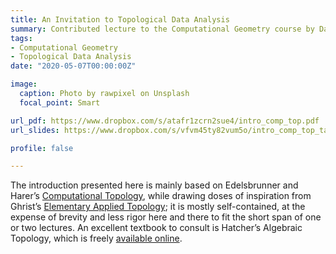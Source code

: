 ```yaml
---
title: An Invitation to Topological Data Analysis
summary: Contributed lecture to the Computational Geometry course by David Mount at UMD (CMSC 754)
tags:
- Computational Geometry
- Topological Data Analysis
date: "2020-05-07T00:00:00Z"

image:
  caption: Photo by rawpixel on Unsplash
  focal_point: Smart

url_pdf: https://www.dropbox.com/s/atafr1zcrn2sue4/intro_comp_top.pdf
url_slides: https://www.dropbox.com/s/vfvm45ty82vum5o/intro_comp_top_talk.pdf

profile: false

---
```


The introduction presented here is mainly based on Edelsbrunner and Harer’s [Computational Topology](https://www.worldcat.org/title/computational-topology-an-introduction/oclc/1025448222), while drawing doses of inspiration from Ghrist’s [Elementary Applied Topology](https://www2.math.upenn.edu/~ghrist/notes.html); it is mostly self-contained, at the expense of brevity and less rigor here and there to fit the short span of one or two lectures. An excellent textbook to consult is Hatcher’s Algebraic Topology, which is freely [available online](https://pi.math.cornell.edu/~hatcher/AT/AT.pdf).